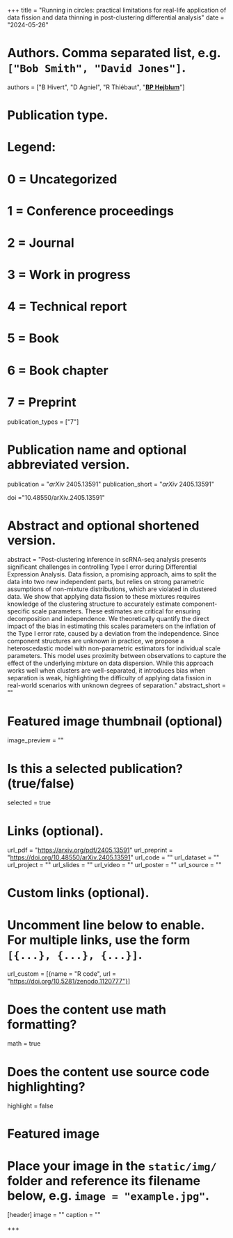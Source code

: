 +++
title = "Running in circles: practical limitations for real-life application of data fission and data thinning in post-clustering differential analysis"
date = "2024-05-26"

# Authors. Comma separated list, e.g. `["Bob Smith", "David Jones"]`.
authors = ["B Hivert", "D Agniel", "R Thiébaut", "<u>**BP Hejblum**</u>"]
# Publication type.
# Legend:
# 0 = Uncategorized
# 1 = Conference proceedings
# 2 = Journal
# 3 = Work in progress
# 4 = Technical report
# 5 = Book
# 6 = Book chapter
# 7 = Preprint
publication_types = ["7"]

# Publication name and optional abbreviated version.
publication = "*arXiv* 2405.13591"
publication_short = "*arXiv* 2405.13591"

doi ="10.48550/arXiv.2405.13591"

# Abstract and optional shortened version.
abstract = "Post-clustering inference in scRNA-seq analysis presents significant challenges in controlling Type I error during Differential Expression Analysis. Data fission, a promising approach, aims to split the data into two new independent parts, but relies on strong parametric assumptions of non-mixture distributions, which are violated in clustered data. We show that applying data fission to these mixtures requires knowledge of the clustering structure to accurately estimate component-specific scale parameters. These estimates are critical for ensuring decomposition and independence. We theoretically quantify the direct impact of the bias in estimating this scales parameters on the inflation of the Type I error rate, caused by a deviation from the independence. Since component structures are unknown in practice, we propose a heteroscedastic model with non-parametric estimators for individual scale parameters. This model uses proximity between observations to capture the effect of the underlying mixture on data dispersion. While this approach works well when clusters are well-separated, it introduces bias when separation is weak, highlighting the difficulty of applying data fission in real-world scenarios with unknown degrees of separation."
abstract_short = ""

# Featured image thumbnail (optional)
image_preview = ""

# Is this a selected publication? (true/false)
selected = true

# Links (optional).
url_pdf = "https://arxiv.org/pdf/2405.13591"
url_preprint = "https://doi.org/10.48550/arXiv.2405.13591"
url_code = ""
url_dataset = ""
url_project = ""
url_slides = ""
url_video = ""
url_poster = ""
url_source = ""

# Custom links (optional).
# Uncomment line below to enable. For multiple links, use the form `[{...}, {...}, {...}]`.
url_custom = [{name = "R code", url = "https://doi.org/10.5281/zenodo.1120777"}]


# Does the content use math formatting?
math = true

# Does the content use source code highlighting?
highlight = false

# Featured image
# Place your image in the `static/img/` folder and reference its filename below, e.g. `image = "example.jpg"`.
[header]
image = ""
caption = ""

+++
